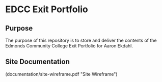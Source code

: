 # EDCC Exit Portfolio

## Purpose
The purpose of this repository is to store and deliver the contents of the Edmonds Community College Exit Portfolio for Aaron Ekdahl.

## Site Documentation
(documentation/site-wireframe.pdf "Site Wireframe")
